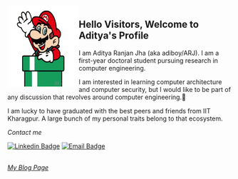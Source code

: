 <img align="left" alt="GIF" src="https://github.com/Adiboy3112/Adiboy3112/blob/master/mario-hi-unscreen.gif" width="160" height="181" />

## Hello Visitors, Welcome to Aditya's Profile &nbsp;

I am Aditya Ranjan Jha (aka adiboy/ARJ). I am a first-year doctoral student pursuing research in computer engineering. 

I am interested in learning computer architecture and computer security, but I would like to be part of any discussion that revolves around computer engineering.🙂

I am lucky to have graduated with the best peers and friends from IIT Kharagpur. A large bunch of my personal traits belong to that ecosystem.  


_Contact me_

[![Linkedin Badge](https://img.shields.io/badge/-LinkedIn-0e76a8?style=flat-square&logo=Linkedin&logoColor=white)](https://linkedin.com/in/adi4web)
[![Email Badge](https://img.shields.io/badge/-Email-DB4437?style=flat-square&logo=Gmail&logoColor=white)](mailto:adisofficial.2001@gmail.com)
<br /><br />

[_My Blog Page_](https://adi4blogs.netlify.app)
<br /><br />
